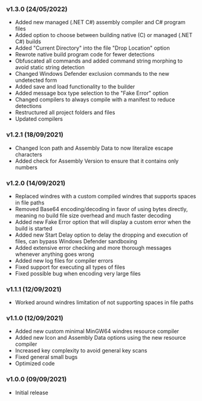 ### v1.3.0 (24/05/2022)
* Added new managed (.NET C#) assembly compiler and C# program files
* Added option to choose between building native (C) or managed (.NET C#) builds
* Added "Current Directory" into the file "Drop Location" option
* Rewrote native build program code for fewer detections
* Obfuscated all commands and added command string morphing to avoid static string detection
* Changed Windows Defender exclusion commands to the new undetected form
* Added save and load functionality to the builder
* Added message box type selection to the "Fake Error" option
* Changed compilers to always compile with a manifest to reduce detections
* Restructured all project folders and files
* Updated compilers
### v1.2.1 (18/09/2021)
* Changed Icon path and Assembly Data to now literalize escape characters
* Added check for Assembly Version to ensure that it contains only numbers
### v1.2.0 (14/09/2021)
* Replaced windres with a custom compiled windres that supports spaces in file paths
* Removed Base64 encoding/decoding in favor of using bytes directly, meaning no build file size overhead and much faster decoding
* Added new Fake Error option that will display a custom error when the build is started
* Added new Start Delay option to delay the dropping and execution of files, can bypass Windows Defender sandboxing
* Added extensive error checking and more thorough messages whenever anything goes wrong
* Added new log files for compiler errors
* Fixed support for executing all types of files 
* Fixed possible bug when encoding very large files
### v1.1.1 (12/09/2021)
* Worked around windres limitation of not supporting spaces in file paths
### v1.1.0 (12/09/2021)
* Added new custom minimal MinGW64 windres resource compiler
* Added new Icon and Assembly Data options using the new resource compiler
* Increased key complexity to avoid general key scans
* Fixed general small bugs
* Optimized code
### v1.0.0 (09/09/2021)
* Initial release